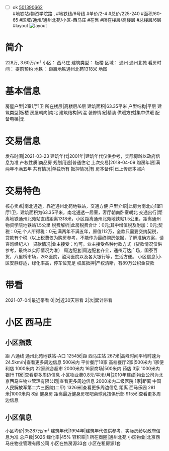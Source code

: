 - [ ] ok [501390662](https://bj.5i5j.com/ershoufang/501390662.html)  
 #地铁站/物资学院路 ,  #地铁线/6号线
#单价/2-4 #总价/225-240 #面积/60-65   #区域/通州/通州北苑/小区-西马庄 #在售 #所在楼层/高楼层 #总楼层/6层 #layout 
![layout](http://image2a.5i5j.com/bdir/layout/0ea273eaf2a545dd8ccd2697d0e749f0.jpg_P5.jpg) 
# 简介 
 228万,  3.60万/m² 
小区： 西马庄
建筑类型： 板楼
区域： 通州 通州北苑
看房时间： 提前预约
地铁： 距离地铁通州北苑1318米 地图
# 基本信息 
 房屋户型|2室1厅1卫
所在楼层|高楼层/6层
建筑面积|63.35平米
户型结构|平层
建筑类型|板楼
房屋朝向|南北
建筑结构|砖混
装修情况|精装
供暖方式|集中供暖
配备电梯|无
# 交易信息 
 发布时间|2021-03-23
建筑年代|2001年|建筑年代仅供参考，实际房龄以政府信息为准
产权性质|商品房
规划用途|普通住宅
上次交易|2018-04-09
购房年限|满两年不满五年
共有情况|单独所有
抵押情况|有
房本备件|已上传房本照片
# 交易特色 
 核心卖点|南北通透，靠近通州北苑地铁站，交通方便
户型介绍|此房为南北向1室1厅1卫，建筑面积为63.35平米，南北通透一居室，客厅朝南卧室朝北
交通出行|距离地铁通州北苑站直线距离1318米，小区距离通州北苑地铁站1.5公里，距离通州物资学院地铁站1.5公里
税费解析|此房税费合计：0元;其中增值税及附加：0元;契税：0元;个人所得税：0元;满两年不满五年，原值112万，全款只需要交纳契税，贷款有个税（以上税费仅为购房参考，不能作为最终购房依据，了解准确方案，请咨询经纪人）
贷款情况|业主接受：均可。业主接受各种付款方式（贷款情况仅供参考，最终以实际情况为准）
周边配套|周边配套齐全，通州万达广场，国泰百货，八里桥市场，263医院，潞河医院以及各大银行等，生活方便。
小区信息|小区安静舒适，绿化率高，停车位充足
权属抵押|产权清晰，有89万公积金贷款
# 带看 
 2021-07-04|最近带看	 0|次|近30天带看	 2|次|累计带看
# 小区 西马庄
## 小区指数 
 距 八通线 通州北苑地铁站-A口 1254米|距 西马庄站 267米|高峰时间平均时速为24.5km/h|查看更多周边信息
500米内 平价餐厅18家
高档餐厅2家|500米内 1家便利店
1000米内 22家综合超市
2000米内 16家商场|500米内 药店 3家
1000米内 银行 11家|查看更多周边信息
小区物业费0.8元/平米/月|2010年建成|物业公司为北京西马庄物业管理有限公司|查看更多周边信息
2000米内二级医院 1家|距离 中国人民解放军第二六三医院(二甲)  1326米|查看更多周边信息
距离 西马乐园 281米|1000米内 8家 健身房
距离最近健身房嘿吧桌球竞技俱乐部 915米|查看更多周边信息
## 小区信息 
 小区均价|35287元/m²
建筑年代|1994年|建筑年代仅供参考，实际房龄以政府信息为准
总户数|5026
绿化率|45%
容积率|1
所在商圈|通州北苑
小区物业|北京西马庄物业管理有限公司
小区在售房源33套
小区在租房源1套
